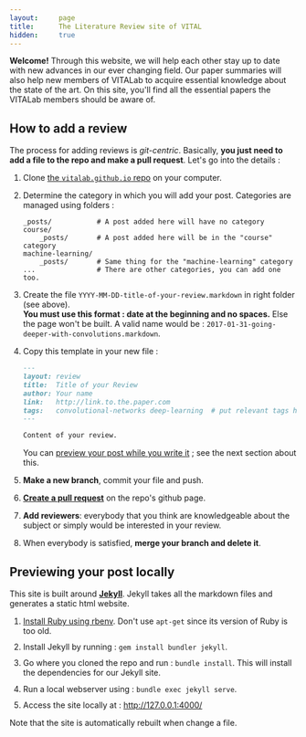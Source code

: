 ```yaml
---
layout:     page
title:      The Literature Review site of VITAL
hidden:     true
---
```


<style>
    li {
        margin-bottom: 0.7rem; /* This will make the lists easier to read. */
    }
</style>

**Welcome!** Through this website, we will help each other stay up to date with new advances in our ever changing field. Our paper summaries will also help new members of VITALab to acquire essential knowledge about the state of the art. On this site, you'll find all the essential papers the VITALab members should be aware of.

## How to add a review

The process for adding reviews is _git-centric_. Basically, **you just need to add a file to the repo and make a pull request**. Let's go into the details :

1.  Clone [the `vitalab.github.io` repo](https://github.com/vitalab/vitalab.github.io) on your computer.
2.  Determine the category in which you will add your post. Categories are managed using folders :  
    
    ~~~
    _posts/           # A post added here will have no category
    course/
        _posts/       # A post added here will be in the "course" category
    machine-learning/
        _posts/       # Same thing for the "machine-learning" category
    ...               # There are other categories, you can add one too.
    ~~~
3.  Create the file `YYYY-MM-DD-title-of-your-review.markdown` in right folder (see above).  
**You must use this format : date at the beginning and no spaces.** Else the page won't be built. A valid name would be : `2017-01-31-going-deeper-with-convolutions.markdown`.
4.  Copy this template in your new file :  
    
    ``` markdown
    ---
    layout: review
    title:  Title of your Review
    author: Your name
    link:   http://link.to.the.paper.com
    tags:   convolutional-networks deep-learning  # put relevant tags here
    ---
    
    Content of your review.
    ```
    You can [preview your post while you write it](#previewing-your-post-locally) ; see the next section about this.
5.  **Make a new branch**, commit your file and push.
6.  [**Create a pull request**](https://github.com/vitalab/vitalab.github.io/compare) on the repo's github page.
7.  **Add reviewers**: everybody that you think are knowledgeable about the subject or simply would be interested in your review.
8.  When everybody is satisfied, **merge your branch and delete it**.

## Previewing your post locally

This site is built around [**Jekyll**](https://jekyllrb.com/). Jekyll takes all the markdown files and generates a static html website.

1.  [Install Ruby using rbenv](/how-to-install-ruby). Don't use `apt-get` since its version of Ruby is too old.
2.  Install Jekyll by running : `gem install bundler jekyll`.
3.  Go where you cloned the repo and run : `bundle install`. This will install the dependencies for our Jekyll site.
4.  Run a local webserver using : `bundle exec jekyll serve`.
5.  Access the site locally at : <http://127.0.0.1:4000/>

Note that the site is automatically rebuilt when change a file.